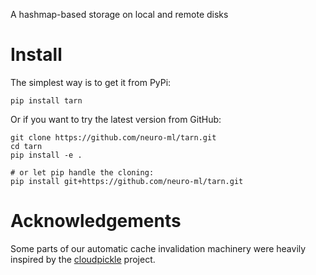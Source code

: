 A hashmap-based storage on local and remote disks

# Install

The simplest way is to get it from PyPi:

```shell
pip install tarn
```

Or if you want to try the latest version from GitHub:

```shell
git clone https://github.com/neuro-ml/tarn.git
cd tarn
pip install -e .

# or let pip handle the cloning:
pip install git+https://github.com/neuro-ml/tarn.git
```

# Acknowledgements

Some parts of our automatic cache invalidation machinery were heavily inspired by
the [cloudpickle](https://github.com/cloudpipe/cloudpickle) project.
